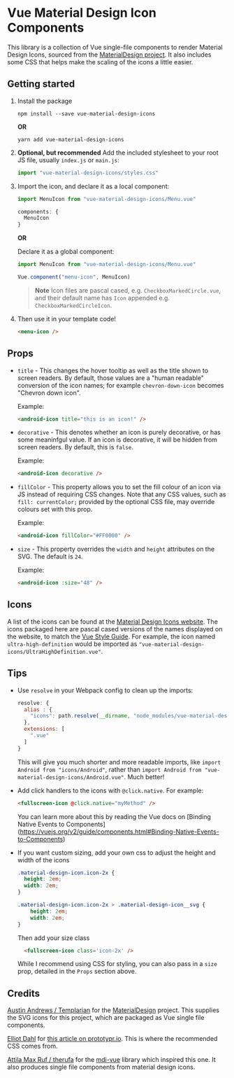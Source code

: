 # Vue Material Design Icon Components

This library is a collection of Vue single-file components to render Material
Design Icons, sourced from the
[MaterialDesign project](https://github.com/Templarian/MaterialDesign
"MaterialDesign Github page").
It also includes some CSS that helps make the scaling of the icons a little
easier.

## Getting started

1. Install the package

    ```console
    npm install --save vue-material-design-icons
    ```

    **OR**

    ```console
    yarn add vue-material-design-icons
    ```

2. **Optional, but recommended** Add the included stylesheet to your root JS
   file, usually `index.js` or `main.js`:

    ```javascript
    import "vue-material-design-icons/styles.css"
    ```

3. Import the icon, and declare it as a local component:

    ```javascript
    import MenuIcon from "vue-material-design-icons/Menu.vue"

    components: {
      MenuIcon
    }
    ```

    **OR**

    Declare it as a global component:

    ```javascript
    import MenuIcon from "vue-material-design-icons/Menu.vue"

    Vue.component("menu-icon", MenuIcon)
    ```

    > **Note** Icon files are pascal cased, e.g. `CheckboxMarkedCircle.vue`, and
    > their default name has `Icon` appended e.g. `CheckboxMarkedCircleIcon`.

4. Then use it in your template code!

    ```html
    <menu-icon />
    ```

## Props

* `title` - This changes the hover tooltip as well as the title shown to screen
  readers. By default, those values are a "human readable" conversion of the
  icon names; for example `chevron-down-icon` becomes "Chevron down icon".

    Example:

    ```html
    <android-icon title="this is an icon!" />
    ```
   
* `decorative` - This denotes whether an icon is purely decorative, or has some
  meaninfgul value. If an icon is decorative, it will be hidden from screen
  readers. By default, this is `false`.

    Example:

    ```html
    <android-icon decorative />
    ```

* `fillColor` - This property allows you to set the fill colour of an icon via
  JS instead of requiring CSS changes. Note that any CSS values, such as
  `fill: currentColor;` provided by the optional CSS file, may override colours
  set with this prop.

    Example:

    ```html
    <android-icon fillColor="#FF0000" />
    ```
* `size` - This property overrides the `width` and `height` attributes on the
  SVG. The default is `24`.

    Example:

    ```html
    <android-icon :size="48" />
    ``` 

## Icons

A list of the icons can be found at the
[Material Design Icons website](https://materialdesignicons.com/
"Material Design Icons website"). The icons packaged here are pascal cased
versions of the names displayed on the website, to match the
[Vue Style Guide](https://vuejs.org/v2/style-guide/). For example, the icon
named `ultra-high-definition` would be imported as
`"vue-material-design-icons/UltraHighDefinition.vue"`.

## Tips

- Use `resolve` in your Webpack config to clean up the imports:

    ```javascript
    resolve: {
      alias : {
        "icons": path.resolve(__dirname, "node_modules/vue-material-design-icons")
      },
      extensions: [
        ".vue"
      ]
    }
    ```

    This will give you much shorter and more readable imports, like
    `import Android from "icons/Android"`, rather than
    `import Android from "vue-material-design-icons/Android.vue"`. Much better!

- Add click handlers to the icons with `@click.native`. For example:

    ```html
    <fullscreen-icon @click.native="myMethod" />
    ```

    You can learn more about this by reading the Vue docs on 
    [Binding Native Events to Components]
    (https://vuejs.org/v2/guide/components.html#Binding-Native-Events-to-Components)

- If you want custom sizing, add your own css to adjust the height and width of the icons

    ```css
    .material-design-icon.icon-2x {
      height: 2em;
      width: 2em;
    }
    
    .material-design-icon.icon-2x > .material-design-icon__svg {
        height: 2em;
        width: 2em;
    }
    ```
    
    Then add your size class
    
    ```html
      <fullscreen-icon class='icon-2x' />
    ```

  While I recommend using CSS for styling, you can also pass in a `size` prop,
  detailed in the `Props` section above.

## Credits

[Austin Andrews / Templarian](https://github.com/Templarian "Templarian's GitHub profile") for
the [MaterialDesign](https://github.com/Templarian/MaterialDesign "MaterialDesign Github page")
project. This supplies the SVG icons for this project, which are packaged as
Vue single file components.

[Elliot Dahl](http://www.elliotdahl.com/ "Elliot Dahl's website") for
[this article on prototypr.io](https://blog.prototypr.io/align-svg-icons-to-text-and-say-goodbye-to-font-icons-d44b3d7b26b4 
"Align SVG Icons to Text and Say Goodbye to Font Icons"). This is where the
recommended CSS comes from.

[Attila Max Ruf / therufa](https://github.com/therufa "therufa's GitHub Profile")
for the [mdi-vue](https://github.com/therufa/mdi-vue "mdi-vue") library which
inspired this one. It also produces single file components from material
design icons.
